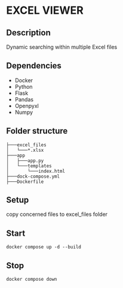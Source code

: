 # EXCEL VIEWER
## Description
Dynamic searching within multiple Excel files
## Dependencies
- Docker
- Python
- Flask
- Pandas
- Openpyxl
- Numpy
## Folder structure
```
├───excel_files
│   └───*.xlsx
├───app
│   ├───app.py
│   └───templates
│       └───index.html
├───dock-compose.yml
├───Dockerfile
```
## Setup
copy concerned files to excel_files folder

## Start
```shell
docker compose up -d --build
```
## Stop
```shell
docker compose down
```